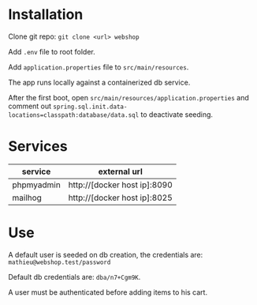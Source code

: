 # Installation

Clone git repo: `git clone <url> webshop`

Add `.env` file to root folder.

Add `application.properties` file to `src/main/resources`.

The app runs locally against a containerized db service.

After the first boot, open `src/main/resources/application.properties` and comment out `spring.sql.init.data-locations=classpath:database/data.sql` to deactivate seeding.

# Services

| service | external url |
|---|---|
| phpmyadmin | http://[docker host ip]:8090 |
| mailhog | http://[docker host ip]:8025 |

# Use

A default user is seeded on db creation, the credentials are: `mathieu@webshop.test/password`

Default db credentials are: `dba/n7+Cgm9K`.

A user must be authenticated before adding items to his cart.